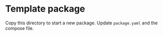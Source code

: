 # Template package

Copy this directory to start a new package. Update `package.yaml` and the compose file.
